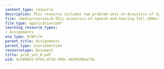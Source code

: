 ```yaml
---
content_type: resource
description: This resource includes two problem sets on Acoustics of Speech and Hearing.
file: /media/courses/6-551j-acoustics-of-speech-and-hearing-fall-2004/4c5866d1979ad72849dc4d39420ea7da_prob_set_8.pdf
file_type: application/pdf
learning_resource_types:
- Assignments
ocw_type: OCWFile
parent_title: Assignments
parent_type: CourseSection
resourcetype: Document
title: prob_set_8.pdf
uid: 4c5866d1-979a-d728-49dc-4d39420ea7da
---
```


